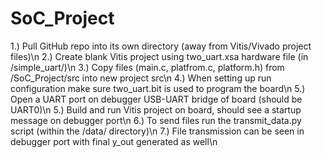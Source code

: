# SoC_Project
1.) Pull GitHub repo into its own directory (away from Vitis/Vivado project files)\n
2.) Create blank Vitis project using two_uart.xsa hardware file (in /simple_uart/)\n
3.) Copy files (main.c, platfrom.c, platform.h) from /SoC_Project/src into new project src\n
4.) When setting up run configuration make sure two_uart.bit is used to program the board\n
5.) Open a UART port on debugger USB-UART bridge of board (should be UART0)\n
5.) Build and run Vitis project on board, should see a startup message on debugger port\n
6.) To send files run the transmit_data.py script (within the /data/ directory)\n
7.) File transmission can be seen in debugger port with final y_out generated as well\n
